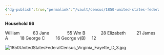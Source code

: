 ```yaml
---
{"dg-publish":true,"permalink":"/vault/census/1850-united-states-federal-census/","tags":["William-Kincaid","Jane-Kincaid"]}
---
```


**Household 66**

William           63
Jane               55
Wm B             28
Elizabeth         21
James A          18
George C         16
George v(B)     12

![1850UnitedStatesFederalCensus_Virginia_Fayette_D_3.jpg](/img/user/assets/1850_United_States_Federal_Census.resources%201/1850UnitedStatesFederalCensus_Virginia_Fayette_D_3.jpg)
